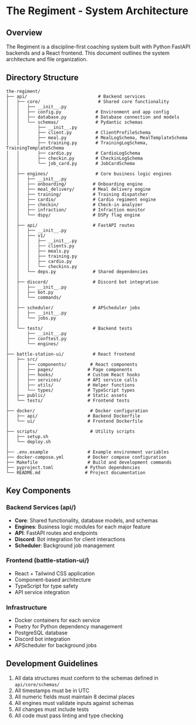 # The Regiment - System Architecture

## Overview
The Regiment is a discipline-first coaching system built with Python FastAPI backends and a React frontend. This document outlines the system architecture and file organization.

## Directory Structure

```
the-regiment/
├── api/                           # Backend services
│   ├── core/                      # Shared core functionality
│   │   ├── __init__.py
│   │   ├── config.py             # Environment and app config
│   │   ├── database.py           # Database connection and models
│   │   └── schemas/              # Pydantic schemas
│   │       ├── __init__.py
│   │       ├── client.py         # ClientProfileSchema
│   │       ├── meal.py           # MealLogSchema, MealTemplateSchema
│   │       ├── training.py       # TrainingLogSchema, TrainingTemplateSchema
│   │       ├── cardio.py         # CardioLogSchema
│   │       ├── checkin.py        # CheckinLogSchema
│   │       └── job_card.py       # JobCardSchema
│   │
│   ├── engines/                  # Core business logic engines
│   │   ├── __init__.py
│   │   ├── onboarding/          # Onboarding engine
│   │   ├── meal_delivery/       # Meal delivery engine
│   │   ├── training/            # Training dispatcher
│   │   ├── cardio/              # Cardio regiment engine
│   │   ├── checkin/             # Check-in analyzer
│   │   ├── infraction/          # Infraction monitor
│   │   └── dspy/                # DSPy flag engine
│   │
│   ├── api/                     # FastAPI routes
│   │   ├── __init__.py
│   │   ├── v1/
│   │   │   ├── __init__.py
│   │   │   ├── clients.py
│   │   │   ├── meals.py
│   │   │   ├── training.py
│   │   │   ├── cardio.py
│   │   │   └── checkins.py
│   │   └── deps.py              # Shared dependencies
│   │
│   ├── discord/                 # Discord bot integration
│   │   ├── __init__.py
│   │   ├── bot.py
│   │   └── commands/
│   │
│   ├── scheduler/               # APScheduler jobs
│   │   ├── __init__.py
│   │   └── jobs.py
│   │
│   └── tests/                   # Backend tests
│       ├── __init__.py
│       ├── conftest.py
│       └── engines/
│
├── battle-station-ui/           # React frontend
│   ├── src/
│   │   ├── components/         # React components
│   │   ├── pages/             # Page components
│   │   ├── hooks/             # Custom React hooks
│   │   ├── services/          # API service calls
│   │   ├── utils/             # Helper functions
│   │   └── types/             # TypeScript types
│   ├── public/                # Static assets
│   └── tests/                 # Frontend tests
│
├── docker/                     # Docker configuration
│   ├── api/                   # Backend Dockerfile
│   └── ui/                    # Frontend Dockerfile
│
├── scripts/                    # Utility scripts
│   ├── setup.sh
│   └── deploy.sh
│
├── .env.example               # Example environment variables
├── docker-compose.yml         # Docker compose configuration
├── Makefile                   # Build and development commands
├── pyproject.toml            # Python dependencies
└── README.md                 # Project documentation
```

## Key Components

### Backend Services (api/)
- **Core**: Shared functionality, database models, and schemas
- **Engines**: Business logic modules for each major feature
- **API**: FastAPI routes and endpoints
- **Discord**: Bot integration for client interactions
- **Scheduler**: Background job management

### Frontend (battle-station-ui/)
- React + Tailwind CSS application
- Component-based architecture
- TypeScript for type safety
- API service integration

### Infrastructure
- Docker containers for each service
- Poetry for Python dependency management
- PostgreSQL database
- Discord bot integration
- APScheduler for background jobs

## Development Guidelines

1. All data structures must conform to the schemas defined in `api/core/schemas/`
2. All timestamps must be in UTC
3. All numeric fields must maintain 8 decimal places
4. All engines must validate inputs against schemas
5. All changes must include tests
6. All code must pass linting and type checking 